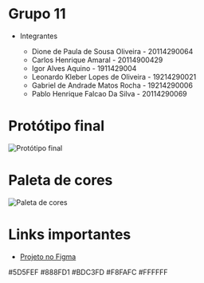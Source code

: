 # Grupo 11
* Integrantes

   - Dione de Paula de Sousa Oliveira - 20114290064
   - Carlos Henrique Amaral - 20114900429
   - Igor Alves Aquino - 1911429004
   - Leonardo Kleber Lopes de Oliveira - 19214290021
   - Gabriel de Andrade Matos Rocha - 19214290006
   - Pablo Henrique Falcao Da Silva - 20114290069

<h1 align="left">Protótipo final</h1>

![Protótipo final](https://user-images.githubusercontent.com/61297882/134233882-f67b1146-d28f-4bfd-beb3-141e4506314f.png)

# Paleta de cores

![Paleta de cores](https://user-images.githubusercontent.com/61297882/134220698-45f272f1-43d0-49a3-85c7-0897aa8d5817.png)

# Links importantes

- [Projeto no Figma](https://www.figma.com/file/aThg9Ebolu2kepnjvP0eMl/Untitled?node-id=0%3A1/)

#5D5FEF
#888FD1
#BDC3FD
#F8FAFC
#FFFFFF
